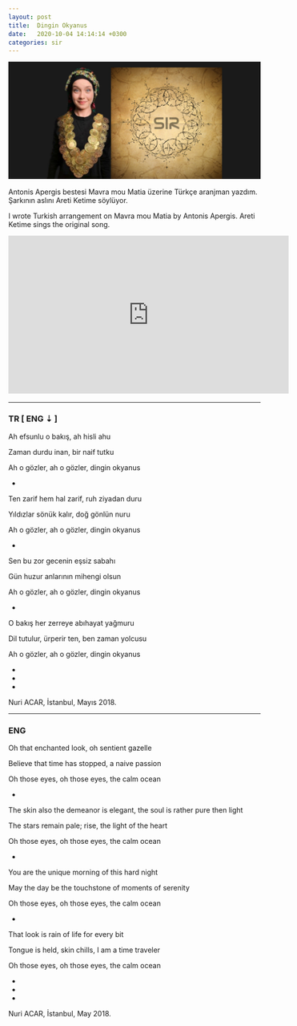 ```yaml
---
layout: post
title:  Dingin Okyanus
date:   2020-10-04 14:14:14 +0300
categories: sir
---
```


![SIR Areti Ketime](/assets/img/sir-areti-ketime.jpg)

Antonis Apergis bestesi Mavra mou Matia üzerine Türkçe aranjman yazdım.
Şarkının aslını Areti Ketime söylüyor.

I wrote Turkish arrangement on Mavra mou Matia by Antonis Apergis. Areti
Ketime sings the original song.

<iframe width="560" height="315"
src="https://www.youtube.com/embed/2HYkFGZJvhc" frameborder="0"
allow="accelerometer; autoplay; clipboard-write; encrypted-media; gyroscope;
picture-in-picture" allowfullscreen></iframe>

---

### TR [ ENG ⇣ ]

Ah efsunlu o bakış, ah hisli ahu

Zaman durdu inan, bir naif tutku

Ah o gözler, ah o gözler, dingin okyanus

+

Ten zarif hem hal zarif, ruh ziyadan duru

Yıldızlar sönük kalır, doğ gönlün nuru

Ah o gözler, ah o gözler, dingin okyanus

+

Sen bu zor gecenin eşsiz sabahı

Gün huzur anlarının mihengi olsun

Ah o gözler, ah o gözler, dingin okyanus

+

O bakış her zerreye abıhayat yağmuru

Dil tutulur, ürperir ten, ben zaman yolcusu

Ah o gözler, ah o gözler, dingin okyanus

+
+
+

Nuri ACAR, İstanbul, Mayıs 2018.

---

### ENG

Oh that enchanted look, oh sentient gazelle

Believe that time has stopped, a naive passion

Oh those eyes, oh those eyes, the calm ocean

+

The skin also the demeanor is elegant, the soul is rather pure then light

The stars remain pale; rise, the light of the heart

Oh those eyes, oh those eyes, the calm ocean

+

You are the unique morning of this hard night

May the day be the touchstone of moments of serenity

Oh those eyes, oh those eyes, the calm ocean

+

That look is rain of life for every bit

Tongue is held, skin chills, I am a time traveler

Oh those eyes, oh those eyes, the calm ocean

+
+
+

Nuri ACAR, İstanbul, May 2018.
